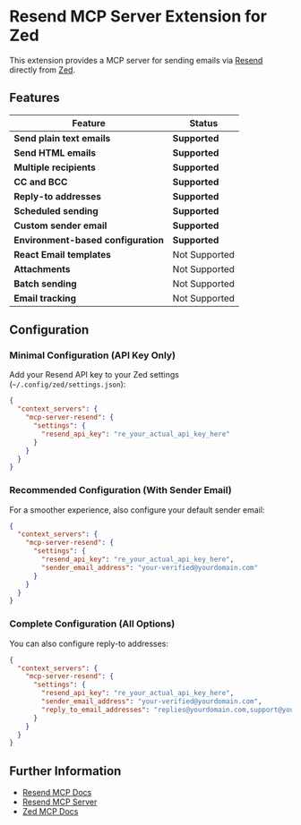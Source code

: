 # Resend MCP Server Extension for Zed

This extension provides a MCP server for sending emails via [Resend](https://resend.com) directly from [Zed](https://zed.dev).

## Features

| Feature | Status |
|---------|--------|
| **Send plain text emails** | **Supported** |
| **Send HTML emails** | **Supported** |
| **Multiple recipients** | **Supported** |
| **CC and BCC** | **Supported** |
| **Reply-to addresses** | **Supported** |
| **Scheduled sending** | **Supported** |
| **Custom sender email** | **Supported** |
| **Environment-based configuration** | **Supported** |
| **React Email templates** | Not Supported |
| **Attachments** | Not Supported |
| **Batch sending** | Not Supported |
| **Email tracking** | Not Supported |

## Configuration

### Minimal Configuration (API Key Only)

Add your Resend API key to your Zed settings (`~/.config/zed/settings.json`):

```json
{
  "context_servers": {
    "mcp-server-resend": {
      "settings": {
        "resend_api_key": "re_your_actual_api_key_here"
      }
    }
  }
}
```

### Recommended Configuration (With Sender Email)

For a smoother experience, also configure your default sender email:

```json
{
  "context_servers": {
    "mcp-server-resend": {
      "settings": {
        "resend_api_key": "re_your_actual_api_key_here",
        "sender_email_address": "your-verified@yourdomain.com"
      }
    }
  }
}
```

### Complete Configuration (All Options)

You can also configure reply-to addresses:

```json
{
  "context_servers": {
    "mcp-server-resend": {
      "settings": {
        "resend_api_key": "re_your_actual_api_key_here",
        "sender_email_address": "your-verified@yourdomain.com",
        "reply_to_email_addresses": "replies@yourdomain.com,support@yourdomain.com"
      }
    }
  }
}
```

## Further Information

- [Resend MCP Docs](https://resend.com/docs/knowledge-base/mcp-server)
- [Resend MCP Server](https://github.com/resend/mcp-send-email)
- [Zed MCP Docs](https://zed.dev/docs/assistant/model-context-protocol)
